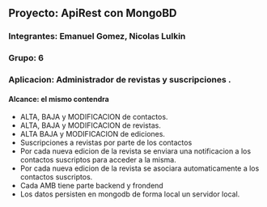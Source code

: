 ## Proyecto: ApiRest con MongoBD 
### Integrantes: Emanuel Gomez, Nicolas Lulkin
### Grupo: 6  
### Aplicacion: Administrador de revistas  y suscripciones . 

#### Alcance: el mismo contendra 
- ALTA, BAJA y MODIFICACION  de contactos.
- ALTA, BAJA y MODIFICACION  de revistas.
- ALTA BAJA y MODIFICACION de ediciones.
- Suscripciones a revistas por parte de los contactos
- Por cada nueva edicion de la revista  se enviara una notificacion a los contactos suscriptos para acceder a la misma.
- Por cada nueva edicion de la revista se asociara automaticamente a los contactos suscriptos.
- Cada AMB tiene parte backend y frondend
- Los datos persisten en mongodb de forma local un servidor local. 




